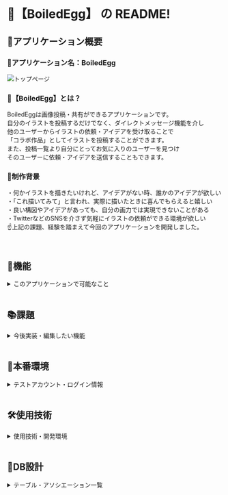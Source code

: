 # 📙【BoiledEgg】 の README!
## 📖アプリケーション概要
### 🥚アプリケーション名：BoiledEgg
![トップページ](https://i.gyazo.com/3a7684e16b8cfb250ed8b674da23fd77.jpg)

### 🥚【BoiledEgg】とは？
BoiledEggは画像投稿・共有ができるアプリケーションです。<br>
自分のイラストを投稿するだけでなく、ダイレクトメッセージ機能を介し<br>
他のユーザーからイラストの依頼・アイデアを受け取ることで<br>
「コラボ作品」としてイラストを投稿することができます。<br>
また、投稿一覧より自分にとってお気に入りのユーザーを見つけ<br>
そのユーザーに依頼・アイデアを送信することもできます。<br>

### 🥚制作背景
・何かイラストを描きたいけれど、アイデアがない時、誰かのアイデアが欲しい<br>
・「これ描いてみて」と言われ、実際に描いたときに喜んでもらえると嬉しい<br>
・良い構図やアイデアがあっても、自分の画力では実現できないことがある<br>
・TwitterなどのSNSを介さず気軽にイラストの依頼ができる環境が欲しい<br>
☝️上記の課題、経験を踏まえて今回のアプリケーションを開発しました。

<br>

## 📱機能
<details>
<summary>このアプリケーションで可能なこと</summary>
![マイページ](https://gyazo.com/5503ea0864a2b63969ed66010bd276f0.jpg)

◎ユーザー登録機能<br>
◎画像投稿機能<br>
◎コメント機能<br>
◎ダイレクトメッセージ機能<br>
→ユーザーのマイページよりチャット画面に移動<br>
◎いいね機能（❤️）<br>
◎合作投稿機能<br>
→依頼（メッセージ）をくれたユーザーを発案者として選択しイラストを投稿できる<br>

</details>

<br>

## 📚課題
<details>
<summary>今後実装・編集したい機能</summary>
◎！！コラボ作品投稿機能のmaterialize対応<br>
・materializeとの相性の問題で、「発案者」のプルダウンメニューが表示されていない<br>
◎エラーメッセージをflashメッセージ化する<br>
・現在は登録内容、投稿内容に不備があるとページ遷移しないだけ<br>
・deviseの初期エラーメッセージだとわかりづらい上、見た目が好みでない<br>
◎テストコード<br>
・ユーザー登録、作品投稿の単体テストコード<br>
・無くても動くが、せっかくならしっかりとした動作確認を行いたい<br>
◎ユーザー画像変更の際に、非同期通信で表示できるようにする<br>
・現在は画像選択した時点ではどのように切り抜かれて表示されるかがわからない<br>
◎メッセージ、コメントを非同期通信で送信できるようにする<br>
・送信するたびにロードが入るのは好ましくない<br>
◎レスポンシブwebデザインの対応<br>
・手軽な画像投稿サービスを目指すならば、手軽にスマートフォンなどからも利用できるようにするべき<br>
◎ローディング画面の編集<br>
・本番環境だと投稿の際などに時間がかかる<br>
・cssだけで実装可能らしい<br>
◎ご意見箱ページの実装<br>
・どんなアプリケーションにも必要だと考える<br>

</details>

<br>

## 🌲本番環境
<details>
<summary>テストアカウント・ログイン情報</summary>

<br>

### 🚖アクセス方法: 【IPアドレス（13.114.6.83）にアクセス】
<br>

### 🔐ログイン用キーペア
#### ユーザー名: pear / パスワード:2741
<br>

### 📗テストアカウント①
#### 📮メールアドレス①： abc@gmail.com
#### 🔑パスワード①： abc123
<br>

### 📗テストアカウント② 
#### 📮メールアドレス②： 123@gmail.com
#### 🔑パスワード②： 123abc
<br>
</details>
<br>

## 🛠使用技術
<details>
<summary>使用技術・開発環境</summary>

<br>

### 📚使用技術:【Ruby,HTML,Sass,Javascript(jQuery)】
### 🎁フレームワーク:【Ruby on rails(6.0.3.6)】
### 🌳開発場所:Visual Studio Code

</details>
<br>

## 📝DB設計
<details>
<summary>テーブル・アソシエーション一覧</summary>

## users テーブル

| Column             | Type   | Options                   |
| ------------------ | ------ | ------------------------- |
| nickname           | string | null: false               |
| encrypted_password | string | null: false               |
| email              | string | null: false, unique: true |
| image              | string |                           |

#### Association

- has_many :posts, dependent: :destroy
- has_many :collabos
- has_many :messages, dependent: :destroy
- has_many :entries, dependent: :destroy
- has_many :rooms, through: :entries
- has_many :comments
- has_many :likes

## posts テーブル

| Column | Type       | Options           |
| ------ | ---------- | ----------------- |
| user   | references | foreign_key: true |
| title  | string     | null: false       |
| text   | string     |                   |

### Association

- belongs_to :user
- has_one_attached :image
- has_many :comments, dependent: :destroy
- has_many :likes, dependent: :destroy

## collabos テーブル

| Column     | Type         | Options                         |
| ---------- | ------------ | ------------------------------- |
| painter    | references   | foreign_key: {to_table: :users} |
| originator | references   | foreign_key: {to_table: :users} |
| title      | string       | null: false                     |
| text       | text         |                                 |

### Association

- belongs_to :painter, class_name: "User", foreign_key: "painter_id"
- belongs_to :originator, class_name: "User", foreign_key: "originator_id"
- has_one_attached :image
- has_many :c_comments, dependent: :destroy
- has_many :c_likes, dependent: :destroy

## rooms テーブル

| Column | Type | Options |
| ------ | ---- | ------- |

### Association

- has_many :messages, dependent: :destroy
- has_many :entries, dependent: :destroy
- has_many :users, through: :entries

## Entries テーブル

| Column | Type         | Options     |
| ------ | ------------ | ----------- |
| user   | references   | null: false |
| room   | references   | null: false |

### Association

- belongs_to :user
- belongs_to :room

## messages テーブル

| Column | Type       | Options           |
| ------ | ---------- | ----------------- |
| user   | references | foreign_key: true |
| title  | string     | null: false       |
| text   | text       |                   |

### Association

- belongs_to :user
- belongs_to :room

## comments テーブル

| Column | Type       | Options           |
| ------ | ---------- | ----------------- |
| user   | references | foreign_key: true |
| post   | references | foreign_key: true |
| text   | text       | null: false       |

### Association

- belongs_to :user
- belongs_to :post

### likes テーブル

| Column | Type       | Options           |
| ------ | ---------- | ----------------- |
| user   | references | foreign_key: true |
| post   | references | foreign_key: true |

### Association

- belongs_to :user
- belongs_to :post

## c_comments テーブル

| Column  | Type       | Options           |
| ------- | ---------- | ----------------- |
| user    | references | foreign_key: true |
| collabo | references | foreign_key: true |
| text    | text       | null: false       |

### Association

- belongs_to :user
- belongs_to :collabo

### c_likes テーブル

| Column  | Type       | Options           |
| ------- | ---------- | ----------------- |
| user    | references | foreign_key: true |
| collabo | references | foreign_key: true |

### Association

- belongs_to :user
- belongs_to :collabo
</details>
<br>
